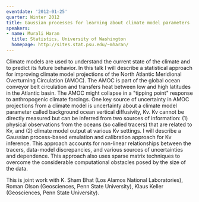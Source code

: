 ```yaml
---
eventdate: '2012-01-25'
quarter: Winter 2012
title: Gaussian processes for learning about climate model parameters
speakers:
- name: Murali Haran
  title: Statistics, University of Washington
  homepage: http://sites.stat.psu.edu/~mharan/
---
```

Climate models are used to understand the current state of the climate and to predict its future behavior. In this talk I will describe a statistical approach for improving climate model projections of the North Atlantic Meridional Overturning Circulation (AMOC). The AMOC is part of the global ocean conveyor belt circulation and transfers heat between low and high latitudes in the Atlantic basin. The AMOC might collapse in a &quot;tipping point&quot; response to anthropogenic climate forcings. One key source of uncertainty in AMOC projections from a climate model is uncertainty about a climate model parameter called background ocean vertical diffusivity, Kv. Kv cannot be directly measured but can be inferred from two sources of information: (1) physical observations from the oceans (so called tracers) that are related to Kv, and (2) climate model output at various Kv settings. I will describe a Gaussian process-based emulation and calibration approach for Kv inference. This approach accounts for non-linear relationships between the tracers, data-model discrepancies, and various sources of uncertainties and dependence. This approach also uses sparse matrix techniques to overcome the considerable computational obstacles posed by the size of the data.

This is joint work with K. Sham Bhat (Los Alamos National Laboratories), Roman Olson (Geosciences, Penn State University), Klaus Keller (Geosciences, Penn State University).